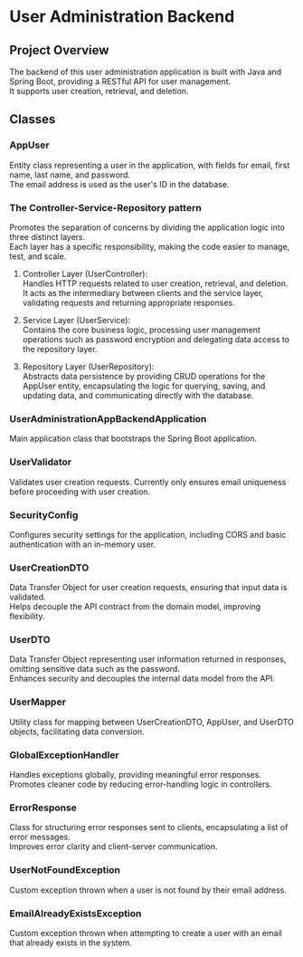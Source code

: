 # User Administration Backend

## Project Overview
The backend of this user administration application is built with Java and Spring Boot, providing a RESTful API for user management.\
It supports user creation, retrieval, and deletion.

## Classes
### AppUser
Entity class representing a user in the application, with fields for email, first name, last name, and password.\
The email address is used as the user's ID in the database.

### The Controller-Service-Repository pattern
Promotes the separation of concerns by dividing the application logic into three distinct layers.\
Each layer has a specific responsibility, making the code easier to manage, test, and scale. 

1. Controller Layer (UserController):\
Handles HTTP requests related to user creation, retrieval, and deletion.\
It acts as the intermediary between clients and the service layer, validating requests and returning appropriate responses.

2. Service Layer (UserService):\
Contains the core business logic, processing user management operations such as password encryption and delegating data access to the repository layer.

3. Repository Layer (UserRepository):\
Abstracts data persistence by providing CRUD operations for the AppUser entity, encapsulating the logic for querying, saving, and updating data, and communicating directly with the database.

### UserAdministrationAppBackendApplication
Main application class that bootstraps the Spring Boot application.

### UserValidator
Validates user creation requests. Currently only ensures email uniqueness before proceeding with user creation.

### SecurityConfig
Configures security settings for the application, including CORS and basic authentication with an in-memory user.

### UserCreationDTO
Data Transfer Object for user creation requests, ensuring that input data is validated.\
Helps decouple the API contract from the domain model, improving flexibility.

### UserDTO
Data Transfer Object representing user information returned in responses, omitting sensitive data such as the password.\
Enhances security and decouples the internal data model from the API.

### UserMapper
Utility class for mapping between UserCreationDTO, AppUser, and UserDTO objects, facilitating data conversion.

### GlobalExceptionHandler
Handles exceptions globally, providing meaningful error responses.\
Promotes cleaner code by reducing error-handling logic in controllers.

### ErrorResponse
Class for structuring error responses sent to clients, encapsulating a list of error messages.\
Improves error clarity and client-server communication.

### UserNotFoundException
Custom exception thrown when a user is not found by their email address.

### EmailAlreadyExistsException
Custom exception thrown when attempting to create a user with an email that already exists in the system.
